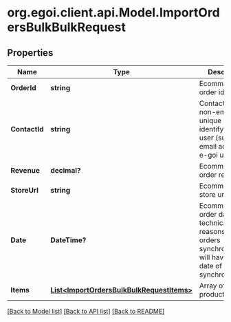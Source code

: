 # org.egoi.client.api.Model.ImportOrdersBulkBulkRequest
## Properties

Name | Type | Description | Notes
------------ | ------------- | ------------- | -------------
**OrderId** | **string** | Ecommerce order id | 
**ContactId** | **string** | Contact ID is any non-empty unique string identifying the user (such as an email address or e-goi uid) | [optional] 
**Revenue** | **decimal?** | Ecommerce order revenue | 
**StoreUrl** | **string** | Ecommerce store url | 
**Date** | **DateTime?** | Ecommerce order date (For technical reasons, all orders synchronized will have the date of synchronization.) | 
**Items** | [**List&lt;ImportOrdersBulkBulkRequestItems&gt;**](ImportOrdersBulkBulkRequestItems.md) | Array of ordered products | 

[[Back to Model list]](../README.md#documentation-for-models) [[Back to API list]](../README.md#documentation-for-api-endpoints) [[Back to README]](../README.md)

